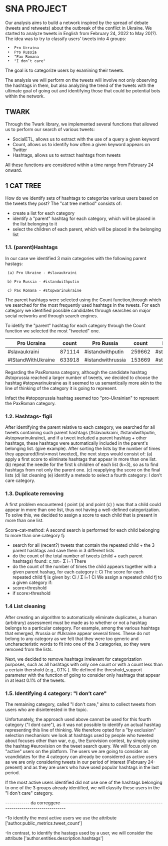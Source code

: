# SNA PROJECT
Our analysis aims to build a network inspired by the spread of debate (tweets and retweets) about the outbreak of the conflict in Ukraine. 
We started to analyze tweets in English from February 24, 2022 to May 20(?). 
The idea was to try to classify users' tweets into 4 groups: 

     •	Pro Ucraina 
     •	Pro Russia
     •	"Pax Romana 
     •	"I don’t care" 

The goal is to categorize users by examining their tweets. 

The analysis we will perform on the tweets will involve not only observing the hashtags in them, but also analyzing the trend of the tweets with the ultimate goal of going out and identifying those that could be potential bots within the network. 

## TWARK

Through the Twark library, we implemented several functions that allowed us to perform our search of various tweets:

- SocialETL, allows us to extract with the use of a query a given keyword
- Count, allows us to identify how often a given keyword appears on Twitter
- Hashtags, allows us to extract hashtags from tweets


 All these functions are considered within a time range from February 24 onward.


## 1 CAT TREE 
How do we identify sets of hashtags to categorize various users based on the tweets they post? 
The "cat tree method" consists of:
- create a list for each category  
- identify a "parent" hashtag for each category, which will be placed in the list belonging to it 
- select the children of each parent, which will be placed in the belonging list


### 1.1. (parent)Hashtags
In our case we identified 3 main categories with the following parent hastags:

     (a) Pro Ukraine - #slavaukraini  

     b) Pro Russia - #istandwithputin

     c) Pax Romana - #stopwarinukraine

The parent hashtags were selected using the Count function,through which we searched for the most frequently used hashtags in the tweets.
For each category we identified possible candidates through searches on major social networks and through search engines.

To idetify the "parent" hashtag for each category through the Count function we selected the most "tweeted" one.




| Pro Ucraina | count | Pro Russia | count | Pax Romana | count |
| ---- | ---- | ---- | ---- | ---- | ---- |       
| #slavaukraini | 871114 | #istandwithputin | 259662  | #stoprussia | 1887070 |
|#IStandWithUkraine  | 633918  | #istandwithrussia | 153669  | #stopwarinukraine | 250781 |


Regarding the PaxRomana category, although the candidate hashtag #stoprussia reached a larger number of tweets, we decided to choose the hashtag #stopwarinukraine as it seemed to us semantically more akin to the line of thinking of the category it is going to represent. 

Infact the  #stopoprussia hashtag seemed too "pro-Ukrainian" to represent the PaxRoman category.


### 1.2. Hashtags- figli
After identifying the parent relative to each category, we searched for all tweets containing such parent hashtags (#slavaukraini, #istandwithputin, #stopwarinukraine), and if a tweet included a parent hashtag + other hashtags, these hashtags were automatically included in the parent's belonging list.
(give example).
After sorting the lists by the number of times they appeared(first=most tweeted), the next steps would consist of:
(a) apply a first score to eliminate hashtags that appear in more than one list. 
(b) repeat the needle for the first k children of each list (k=3), so as to find hashtags from not only the parent one.
(c) reapplying the score on the final lists
(d) list cleaning 
(e) identify a metedo to select a fourth category: I don't care category. 




### 1.3. Duplicate removing
A first problem encountered ( point (a) and point (c) ) was that a child could appear in more than one list, thus not having a well-defined categorization. To solve this, we decided to assign a score to each child that is present in more than one list.

Score-cat-method: 
A second search is performed for each child belonging to more than one category fj: 
- search for all (recent?) tweets that contain the repeated child + the 3 parent hashtags and save them in 3 different lists
- do the count of the total number of tweets (child + each parent hashtags) found: c_tot= Σ i=1 There
- do the count of the number of times the child appears together with a given parent hashag, for each category i: Ci
The score for each repeated child fj is given by:  Ci / Σ i=1 Ci
We assign a repeated child fj to a given category if: 
- score>threshold
- if score>threshold


### 1.4 List cleaning 
After creating an algorithm to automatically eliminate duplicates, a human (arbitrary) assessment must be made as to whether or not a hashtag belongs to a particular category.
For example, among the various hashtags that emerged, #russia or #Ukraine appear several times. These do not belong to any category as we felt that they were too generic and uncharacteristic words to fit into one of the 3 categories, so they were removed from the lists.

Next, we decided to remove hashtags irrelevant for categorization purposes, such as all hashtags with only one count or with a count less than a certain thershold (e.g., 0.1% ).
We defined the threshold_support parameter with the function of going to consider only hashtags that appear in at least 0.1% of the tweets.

### 1.5. Identifying 4 category: "I don’t care"
The remaining category, called "I don't care," aims to collect tweets from users who are disinterested in the topic. 

Unfortunately, the approach used above cannot be used for this fourth category ("I dont care"), as it was not possible to identify an actual hashtag representing this line of thinking.
We therefore opted for a "by exclusion" selection mechanism: we look at hashtags used by people who tweeted about focuses other than war, e.g., the Eurovision contest, by simply using the hashtag #eurovision on the tweet search query.
We will focus only on "active" users on the platform.
The users we are going to consider as vcandidates for the 4 category can already be considered as active users as we are only considering tweets in our period of interest (February 24-present) and as they are users who have used popular hashtags in the last period.

  If the most active users identified did not use one of the hashtags belonging to one of the 3 groups already identified, we will classify these users in the "I don't care" category. 

------------ da correggere---------------------------------------------------------------------------------

   -To identify the most active users we use the attribute ['author.public_metrics.tweet_count']

   -In contrast, to identify the hastags used by a user, we will consider the attribute ['author.entities.description.hashtags']





